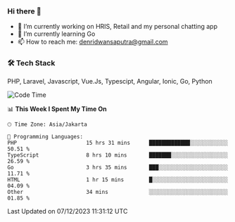 ### Hi there 👋

- 🔭 I’m currently working on HRIS, Retail and my personal chatting app
- 🌱 I’m currently learning Go
- 📫 How to reach me: denridwansaputra@gmail.com


### 🛠 Tech Stack
PHP, Laravel, Javascript, Vue.Js, Typescipt, Angular, Ionic, Go, Python


<!--START_SECTION:waka-->
![Code Time](http://img.shields.io/badge/Code%20Time-3%2C959%20hrs%2030%20mins-blue)

📊 **This Week I Spent My Time On** 

```text
🕑︎ Time Zone: Asia/Jakarta

💬 Programming Languages: 
PHP                      15 hrs 31 mins      █████████████░░░░░░░░░░░░   50.51 % 
TypeScript               8 hrs 10 mins       ███████░░░░░░░░░░░░░░░░░░   26.59 % 
Go                       3 hrs 35 mins       ███░░░░░░░░░░░░░░░░░░░░░░   11.71 % 
HTML                     1 hr 15 mins        █░░░░░░░░░░░░░░░░░░░░░░░░   04.09 % 
Other                    34 mins             ░░░░░░░░░░░░░░░░░░░░░░░░░   01.85 % 
```


 Last Updated on 07/12/2023 11:31:12 UTC
<!--END_SECTION:waka-->
